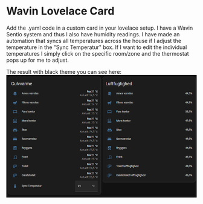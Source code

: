 # Wavin Lovelace Card
Add the .yaml code in a custom card in your lovelace setup. I have a Wavin Sentio system and thus I also have humidity readings.
I have made an automation that syncs all temperatures across the house if I adjust the temperature in the "Sync Temperatur" box. If I want to edit the individual temperatures I simply click on the specific room/zone and the thermostat pops up for me to adjust.

The result with black theme you can see here:
![Example](/esphome_example_code/Wavin_lovelace_card/example_heating.png)